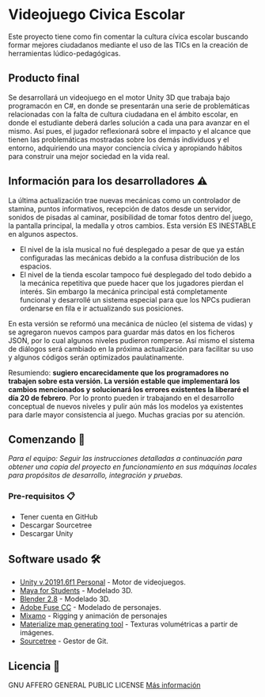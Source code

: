 # Videojuego Civica Escolar 
Este proyecto tiene como fin comentar la cultura cívica escolar buscando formar mejores ciudadanos mediante el uso de las TICs en la creación de herramientas lúdico-pedagógicas.

## Producto final
Se desarrollará un videojuego en el motor Unity 3D que trabaja bajo programacón en C#, en donde se presentarán una serie de problemáticas relacionadas con la falta de cultura ciudadana en el ámbito escolar, en donde el estudiante deberá darles solución a cada una para avanzar en el mismo. Así pues, el jugador reflexionará sobre el impacto y el alcance que  tienen las problemáticas mostradas sobre los demás individuos y el entorno, adquiriendo una mayor conciencia cívica y apropiando hábitos para construir una mejor sociedad en la vida real.

## Información para los desarrolladores ⚠️
La última actualización trae nuevas mecánicas como un controlador de stamina, puntos informativos, recepción de datos desde un servidor, sonidos de pisadas al caminar, posibilidad de tomar fotos dentro del juego, la pantalla principal, la medalla y otros cambios. Esta versión ES INESTABLE en algunos aspectos.
* El nivel de la isla musical no fué desplegado a pesar de que ya están configuradas las mecánicas debido a la confusa distribución de los espacios. 
* El nivel de la tienda escolar tampoco fué desplegado del todo debido a la mecánica repetitiva que puede hacer que los jugadores pierdan el interés. Sin embargo la mecánica principal está completamente funcional y desarrollé un sistema especial para que los NPCs pudieran ordenarse en fila e ir actualizando sus posiciones.

En esta versión se reformó una mecánica de núcleo (el sistema de vidas) y se agregaron nuevos campos para guardar más datos en los ficheros JSON, por lo cual algunos niveles pudieron romperse. Así mismo el sistema de diálogos será cambiado en la próxima actualización para facilitar su uso y algunos códigos serán optimizados paulatinamente. 

Resumiendo: **sugiero encarecidamente que los programadores no trabajen sobre esta versión. La versión estable que implementará los cambios mencionados y solucionará los errores existentes la liberaré el día 20 de febrero**. Por lo pronto pueden ir trabajando en el desarrollo conceptual de nuevos niveles y pulir aún más los modelos ya existentes para darle mayor consistencia al juego.
Muchas gracias por su atención.

## Comenzando 🚀
_Para el equipo: Seguir las instrucciones detalladas a continuación para obtener una copia del proyecto en funcionamiento en sus máquinas locales para propósitos de desarrollo, integración y pruebas._
### Pre-requisitos 📋
* Tener cuenta en GitHub
* Descargar Sourcetree
* Descargar Unity

## Software usado 🛠️
* [Unity v.20191.6f1 Personal](http://www.dropwizard.io/1.0.2/docs/) - Motor de videojuegos.
* [Maya for Students](https://www.autodesk.com/education/free-software/maya) - Modelado 3D.
* [Blender 2.8](https://www.blender.org) - Modelado 3D.
* [Adobe Fuse CC](https://www.adobe.com/products/fuse.html) - Modelado de personajes.
* [Mixamo](https://www.mixamo.com) - Rigging y animación de personajes
* [Materialize map generating tool](http://boundingboxsoftware.com/materialize/) - Texturas volumétricas a partir de imágenes.
* [Sourcetree](https://www.sourcetreeapp.com) - Gestor de Git.

## Licencia 📄
GNU AFFERO GENERAL PUBLIC LICENSE [Más información](https://github.com/colegio-el-minuto-de-dios/Videojuego-Civica-Escolar/blob/master/LICENSE)

